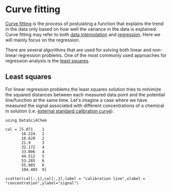 # Curve fitting

[Curve fitting](https://en.wikipedia.org/wiki/Curve_fitting) is the process of postulating a function that explains the trend in the data only based on how well the variance in the data is explained. Curve fitting may refer to both [data interpolation](https://en.wikipedia.org/wiki/Interpolation) and [regression](https://en.wikipedia.org/wiki/Regression_analysis). Here we will mainly focus on the regression. 

There are several algorithms that are used for solving both linear and non-linear regression problems. One of the most commonly used approaches for regression analysis is the [least squares](https://en.wikipedia.org/wiki/Least_squares#Differences_between_linear_and_nonlinear_least_squares).

## Least squares

For linear regression problems the least squares solution tries to minimize the squared distances between each measured data point and the potential line/function at the same time. Let's imagine a case where we have measured the signal associated with different concentrations of a chemical in solution (i.e. [external standard calibration curve](https://en.wikipedia.org/wiki/Calibration_curve)). 

```@example cft
using DataSci4Chem

cal = [5.871	1
	   16.224	2
	   16.628	2
	   21.9	    3
	   32.172	4
	   33.006	4
	   44.512	5
	   53.285	6
 	   55.985	6
	   104.403	9]

scatter(cal[:,1],cal[:,2],label = "calibration line",xlabel = "concentration",ylabel="signal")

```